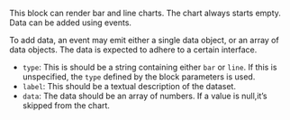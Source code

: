 This block can render bar and line charts. The chart always starts empty. Data can be added using
events.

To add data, an event may emit either a single data object, or an array of data objects. The data is
expected to adhere to a certain interface.

- `type`: This is should be a string containing either `bar` or `line`. If this is unspecified, the
  `type` defined by the block parameters is used.
- `label`: This should be a textual description of the dataset.
- `data`: The data should be an array of numbers. If a value is null,it’s skipped from the chart.
